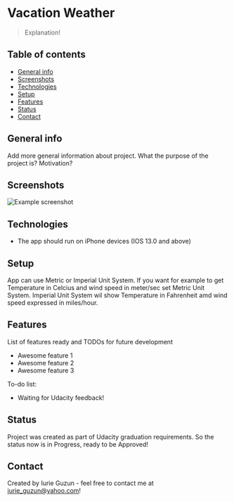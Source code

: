 # Vacation Weather
> Explanation!

## Table of contents
* [General info](#general-info)
* [Screenshots](#screenshots)
* [Technologies](#technologies)
* [Setup](#setup)
* [Features](#features)
* [Status](#status)
* [Contact](#contact)

## General info
Add more general information about project. What the purpose of the project is? Motivation?

## Screenshots
![Example screenshot](./img/screenshot.png)

## Technologies
* The app should run on iPhone devices (IOS 13.0 and above) 

## Setup
App can use Metric or Imperial Unit System. If you want for example to get Temperature in Celcius and wind speed in meter/sec set Metric Unit System. Imperial Unit System wil show Temperature in Fahrenheit amd wind speed expressed in miles/hour. 


## Features
List of features ready and TODOs for future development
* Awesome feature 1
* Awesome feature 2
* Awesome feature 3

To-do list:
* Waiting for Udacity feedback!

## Status
Project was created as part of Udacity graduation requirements. So the status now is in Progress, ready to be Approved! 

## Contact
Created by Iurie Guzun  - feel free to contact me at iurie_guzun@yahoo.com!
